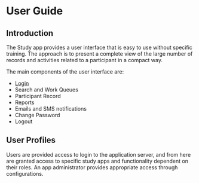 # User Guide

## Introduction

The Study app provides a user interface that is easy to use without specific training. The approach is to present a complete view of the large number of records and activities related to a participant in a compact way.

The main components of the user interface are:

- [Login](login)
- Search and Work Queues
- Participant Record
- Reports
- Emails and SMS notifications
- Change Password
- Logout

## User Profiles

Users are provided access to login to the application server, and from here are granted access to specific study apps and functionality dependent on their roles. An app administrator provides appropriate access through configurations.
